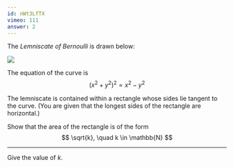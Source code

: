 ```yaml
---
id: nWt3LfTX
vimeo: 111
answer: 2
---
```


The _Lemniscate of Bernoulli_ is drawn below:

![](/img/learn/implicit-03.svg)

The equation of the curve is
$$
(x^2 + y^2)^2 = x^2 - y^2
$$

The lemniscate is contained within a rectangle whose sides lie tangent to the curve. (You are given that the longest sides of the rectangle are horizontal.)

Show that the area of the rectangle is of the form
$$
\sqrt{k}, \quad k \in \mathbb{N}
$$

---

Give the value of $k$.

